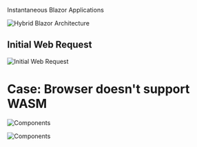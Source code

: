 Instantaneous Blazor Applications

![Hybrid Blazor Architecture](http://www.plantuml.com/plantuml/proxy?src=https://raw.githubusercontent.com/isc30/instant-blazor/master/doc/diagrams/HybridBlazorArchitecture.puml?v=1)

## Initial Web Request
![Initial Web Request](http://www.plantuml.com/plantuml/proxy?src=https://raw.githubusercontent.com/isc30/instant-blazor/master/doc/diagrams/InitialWebRequest.puml?v=1)

# Case: Browser doesn't support WASM

![Components](http://www.plantuml.com/plantuml/proxy?src=https://raw.githubusercontent.com/isc30/instant-blazor/master/doc/diagrams/NotWasm-Components.puml?v=1)

![Components](http://www.plantuml.com/plantuml/proxy?src=https://raw.githubusercontent.com/isc30/instant-blazor/master/doc/diagrams/LoadingServerSideBlazor.puml?v=1)
